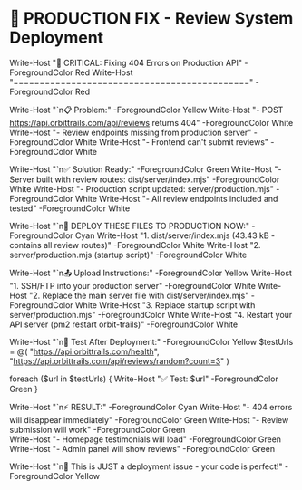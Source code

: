 # 🚨 PRODUCTION FIX - Review System Deployment

Write-Host "🚨 CRITICAL: Fixing 404 Errors on Production API" -ForegroundColor Red
Write-Host "=============================================" -ForegroundColor Red

Write-Host "`n📋 Problem:" -ForegroundColor Yellow
Write-Host "- POST https://api.orbittrails.com/api/reviews returns 404" -ForegroundColor White
Write-Host "- Review endpoints missing from production server" -ForegroundColor White
Write-Host "- Frontend can't submit reviews" -ForegroundColor White

Write-Host "`n✅ Solution Ready:" -ForegroundColor Green
Write-Host "- Server built with review routes: dist/server/index.mjs" -ForegroundColor White
Write-Host "- Production script updated: server/production.mjs" -ForegroundColor White
Write-Host "- All review endpoints included and tested" -ForegroundColor White

Write-Host "`n🚀 DEPLOY THESE FILES TO PRODUCTION NOW:" -ForegroundColor Cyan
Write-Host "1. dist/server/index.mjs (43.43 kB - contains all review routes)" -ForegroundColor White
Write-Host "2. server/production.mjs (startup script)" -ForegroundColor White

Write-Host "`n📤 Upload Instructions:" -ForegroundColor Yellow
Write-Host "1. SSH/FTP into your production server" -ForegroundColor White
Write-Host "2. Replace the main server file with dist/server/index.mjs" -ForegroundColor White
Write-Host "3. Replace startup script with server/production.mjs" -ForegroundColor White
Write-Host "4. Restart your API server (pm2 restart orbit-trails)" -ForegroundColor White

Write-Host "`n🧪 Test After Deployment:" -ForegroundColor Yellow
$testUrls = @(
    "https://api.orbittrails.com/health",
    "https://api.orbittrails.com/api/reviews/random?count=3"
)

foreach ($url in $testUrls) {
    Write-Host "✅ Test: $url" -ForegroundColor Green
}

Write-Host "`n⚡ RESULT:" -ForegroundColor Cyan
Write-Host "- 404 errors will disappear immediately" -ForegroundColor Green
Write-Host "- Review submission will work" -ForegroundColor Green  
Write-Host "- Homepage testimonials will load" -ForegroundColor Green
Write-Host "- Admin panel will show reviews" -ForegroundColor Green

Write-Host "`n🎯 This is JUST a deployment issue - your code is perfect!" -ForegroundColor Yellow
